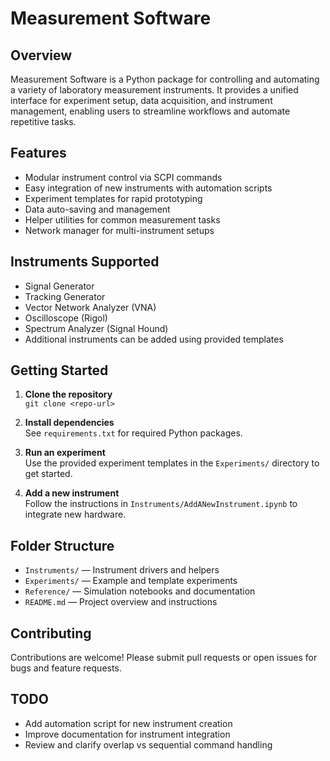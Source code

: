 # Measurement Software

## Overview

Measurement Software is a Python package for controlling and automating a variety of laboratory measurement instruments. It provides a unified interface for experiment setup, data acquisition, and instrument management, enabling users to streamline workflows and automate repetitive tasks.

## Features

- Modular instrument control via SCPI commands
- Easy integration of new instruments with automation scripts
- Experiment templates for rapid prototyping
- Data auto-saving and management
- Helper utilities for common measurement tasks
- Network manager for multi-instrument setups

## Instruments Supported

- Signal Generator
- Tracking Generator
- Vector Network Analyzer (VNA)
- Oscilloscope (Rigol)
- Spectrum Analyzer (Signal Hound)
- Additional instruments can be added using provided templates

## Getting Started

1. **Clone the repository**  
  `git clone <repo-url>`

2. **Install dependencies**  
  See `requirements.txt` for required Python packages.

3. **Run an experiment**  
  Use the provided experiment templates in the `Experiments/` directory to get started.

4. **Add a new instrument**  
  Follow the instructions in `Instruments/AddANewInstrument.ipynb` to integrate new hardware.

## Folder Structure

- `Instruments/` — Instrument drivers and helpers
- `Experiments/` — Example and template experiments
- `Reference/` — Simulation notebooks and documentation
- `README.md` — Project overview and instructions

## Contributing

Contributions are welcome! Please submit pull requests or open issues for bugs and feature requests.

## TODO

- Add automation script for new instrument creation
- Improve documentation for instrument integration
- Review and clarify overlap vs sequential command handling


